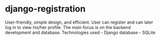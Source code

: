 # django-registration
User-friendly, simple design, and efficient. User can register and can later log in to
view his/her profile. The main focus is on the backend development and
database. Technologies used - Django
database - SQLite
